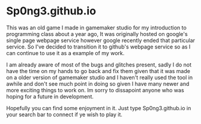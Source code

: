 # Sp0ng3.github.io
This was an old game I made in gamemaker studio for my introduction to programming class about a year ago, It was originally
hosted on google's single page webpage service however google recently ended that particular service.  So I've decided to transition it to github's webpage service so as I can continue to use it as a example of my work.

I am already aware of most of the bugs and glitches present, sadly I do not have the time on my hands to go back and fix them given that it was made on a older version of gamemaker studio and I haven't really used the tool in awhile and don't see much point in doing so given I have many newer and more exciting things to work on. Im sorry to dissapoint anyone who was hoping for a future in development.

Hopefully you can find some enjoyment in it.  Just type Sp0ng3.github.io in your search bar to connect if ye wish to play it.
